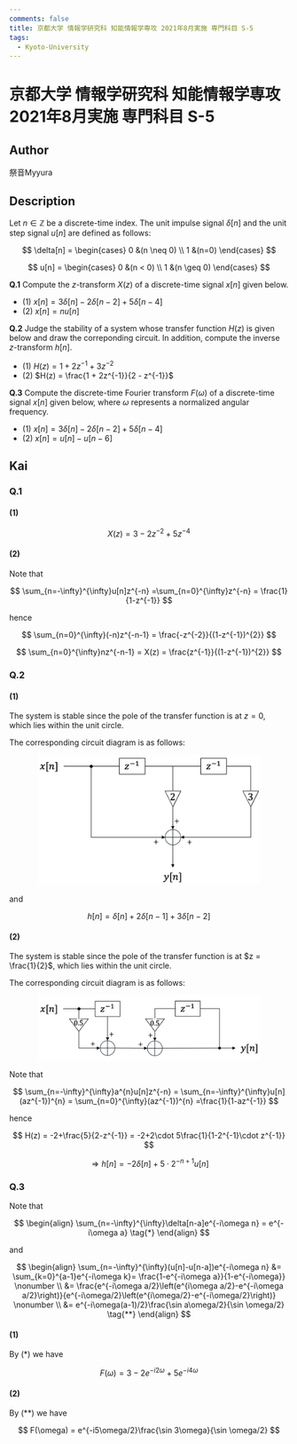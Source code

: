 ```yaml
---
comments: false
title: 京都大学 情報学研究科 知能情報学専攻 2021年8月実施 専門科目 S-5
tags:
  - Kyoto-University
---
```


# 京都大学 情報学研究科 知能情報学専攻 2021年8月実施 専門科目 S-5

## **Author**
祭音Myyura

## **Description**
Let $n \in \mathbb{Z}$ be a discrete-time index.
The unit impulse signal $\delta[n]$ and the unit step signal $u[n]$ are defined as follows:

$$
\delta[n] = \begin{cases}
    0 &(n \neq 0) \\
    1 &(n=0)
\end{cases}
$$

$$
u[n] = \begin{cases}
    0 &(n < 0) \\
    1 &(n \geq 0)
\end{cases}
$$

**Q.1** Compute the $z$-transform $X(z)$ of a discrete-time signal $x[n]$ given below.

- (1) $x[n] = 3\delta [n] - 2\delta [n-2] + 5\delta [n-4]$
- (2) $x[n] = nu[n]$

**Q.2** Judge the stability of a system whose transfer function $H(z)$ is given below and draw the correponding circuit.
In addition, compute the inverse $z$-transform $h[n]$.

- (1) $H(z) = 1 + 2z^{-1} + 3z^{-2}$
- (2) $H(z) = \frac{1 + 2z^{-1}}{2 - z^{-1}}$

**Q.3** Compute the discrete-time Fourier transform $F(\omega)$ of a discrete-time signal $x[n]$ given below, where $\omega$ represents a normalized angular frequency.

- (1) $x[n] = 3\delta [n] - 2\delta [n-2] + 5\delta [n-4]$
- (2) $x[n] = u[n] - u[n-6]$

## **Kai**
### Q.1
#### (1)

$$
X(z) = 3-2z^{-2}+5z^{-4}
$$

#### (2)
Note that

$$
\sum_{n=-\infty}^{\infty}u[n]z^{-n} =\sum_{n=0}^{\infty}z^{-n} = \frac{1}{1-z^{-1}}
$$

hence

$$
\sum_{n=0}^{\infty}(-n)z^{-n-1} = \frac{-z^{-2}}{(1-z^{-1})^{2}}
$$


$$
\sum_{n=0}^{\infty}nz^{-n-1} = X(z) = \frac{z^{-1}}{(1-z^{-1})^{2}}
$$

### Q.2
#### (1)
The system is stable since the pole of the transfer function is at $z = 0$, which lies within the unit circle.

The corresponding circuit diagram is as follows:

<figure style="text-align:center;">
  <img src="https://raw.githubusercontent.com/Myyura/the_kai_project_assets/main/kakomonn/kyoto_university/informatics/ist_202108_senmon_s_5_p1.png" width="400" alt=""/>
</figure>

and

$$
h[n] = \delta[n]+2\delta[n-1]+3\delta[n-2]
$$

#### (2)
The system is stable since the pole of the transfer function is at $z = \frac{1}{2}$, which lies within the unit circle.

The corresponding circuit diagram is as follows:

<figure style="text-align:center;">
  <img src="https://raw.githubusercontent.com/Myyura/the_kai_project_assets/main/kakomonn/kyoto_university/informatics/ist_202108_senmon_s_5_p2.png" width="400" alt=""/>
</figure>

Note that

$$
\sum_{n=-\infty}^{\infty}a^{n}u[n]z^{-n}
= \sum_{n=-\infty}^{\infty}u[n](az^{-1})^{n}
= \sum_{n=0}^{\infty}(az^{-1})^{n}
=\frac{1}{1-az^{-1}}
$$

hence

$$
H(z) = -2+\frac{5}{2-z^{-1}} = -2+2\cdot 5\frac{1}{1-2^{-1}\cdot z^{-1}}
$$

$$
\Rightarrow h[n] = -2\delta[n]+5\cdot 2^{-n+1}u[n]
$$

### Q.3
Note that

$$
\begin{align}
\sum_{n=-\infty}^{\infty}\delta[n-a]e^{-i\omega n} = e^{-i\omega a} \tag{*}
\end{align}
$$

and

$$
\begin{align}
\sum_{n=-\infty}^{\infty}(u[n]-u[n-a])e^{-i\omega n} &= \sum_{k=0}^{a-1}e^{-i\omega k}= \frac{1-e^{-i\omega a}}{1-e^{-i\omega}} \nonumber \\
&= \frac{e^{-i\omega a/2}\left(e^{i\omega a/2}-e^{-i\omega a/2}\right)}{e^{-i\omega/2}\left(e^{i\omega/2}-e^{-i\omega/2}\right)} \nonumber \\
&= e^{-i\omega(a-1)/2}\frac{\sin a\omega/2}{\sin \omega/2} \tag{**}
\end{align}
$$

#### (1)
By (*) we have

$$
F(\omega) = 3 - 2e^{-i2\omega} + 5e^{-i4\omega}
$$

#### (2)
By (**) we have

$$
F(\omega) = e^{-i5\omega/2}\frac{\sin 3\omega}{\sin \omega/2}
$$